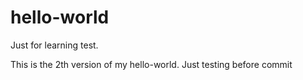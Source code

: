 # hello-world
Just for learning test.

This is the 2th version of my hello-world.
Just testing before commit
